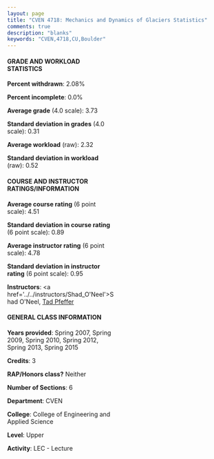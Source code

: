 ```yaml
---
layout: page
title: "CVEN 4718: Mechanics and Dynamics of Glaciers Statistics"
comments: true
description: "blanks"
keywords: "CVEN,4718,CU,Boulder"
---
```

<head>
<script src="https://ajax.googleapis.com/ajax/libs/jquery/2.1.3/jquery.min.js"></script>
<script src="https://dl.dropboxusercontent.com/s/pc42nxpaw1ea4o9/highcharts.js?dl=0"></script>
<!-- <script src="../assets/js/highcharts.js"></script> -->
<style type="text/css">@font-face {
	font-family: "Bebas Neue";
	src: url(https://www.filehosting.org/file/details/544349/BebasNeue Regular.otf) format("opentype");
	}
	h1.Bebas { 
		font-family: "Bebas Neue", Verdana, Tahoma;
	}
</style>
</head>
<body>
	<div id="container" style="float: right; width: 45%; height: 88%; margin-left: 2.5%; margin-right: 2.5%;"></div>
	<script language="JavaScript">
		$(document).ready(function() {
		var chart = {type: 'column'};
		var title = {text: 'Grade Distribution'};
		var xAxis = {categories: ['A','B','C','D','F'],crosshair: true};
		var yAxis = {min: 0,title: {text: 'Percentage'}};
		var tooltip = {headerFormat: '<center><b><span style="font-size:20px">{point.key}</span></b></center>',
		               pointFormat: '<td style="padding:0"><b>{point.y:.1f}%</b></td>',
		               footerFormat: '</table>',shared: true,useHTML: true};
		var plotOptions = {column: {pointPadding: 0.0,borderWidth: 0}};  
		var credits = {enabled: false};var series= [{name: 'Percent',data: [78.52,17.77,3.71,0.0,0.0,]}];
		var json = {};
		json.chart = chart;
		json.title = title;
		json.tooltip = tooltip;
		json.xAxis = xAxis;
		json.yAxis = yAxis;  
		json.series = series;
		json.plotOptions = plotOptions;  
		json.credits = credits;
		$('#container').highcharts(json);
	});
	</script>
</body>
			   
#### GRADE AND WORKLOAD STATISTICS

**Percent withdrawn**: 2.08%

**Percent incomplete**: 0.0%

**Average grade** (4.0 scale): 3.73

**Standard deviation in grades** (4.0 scale): 0.31

**Average workload** (raw): 2.32

**Standard deviation in workload** (raw): 0.52

#### COURSE AND INSTRUCTOR RATINGS/INFORMATION

**Average course rating** (6 point scale): 4.51

**Standard deviation in course rating** (6 point scale): 0.89

**Average instructor rating** (6 point scale): 4.78

**Standard deviation in instructor rating** (6 point scale): 0.95

**Instructors**: <a href='../../instructors/Shad_O'Neel'>Shad O'Neel</a>, <a href='../../instructors/Tad_Pfeffer'>Tad Pfeffer</a>

#### GENERAL CLASS INFORMATION

**Years provided**: Spring 2007, Spring 2009, Spring 2010, Spring 2012, Spring 2013, Spring 2015

**Credits**: 3

**RAP/Honors class?** Neither

**Number of Sections**: 6

**Department**: CVEN

**College**: College of Engineering and Applied Science

**Level**: Upper

**Activity**: LEC - Lecture
